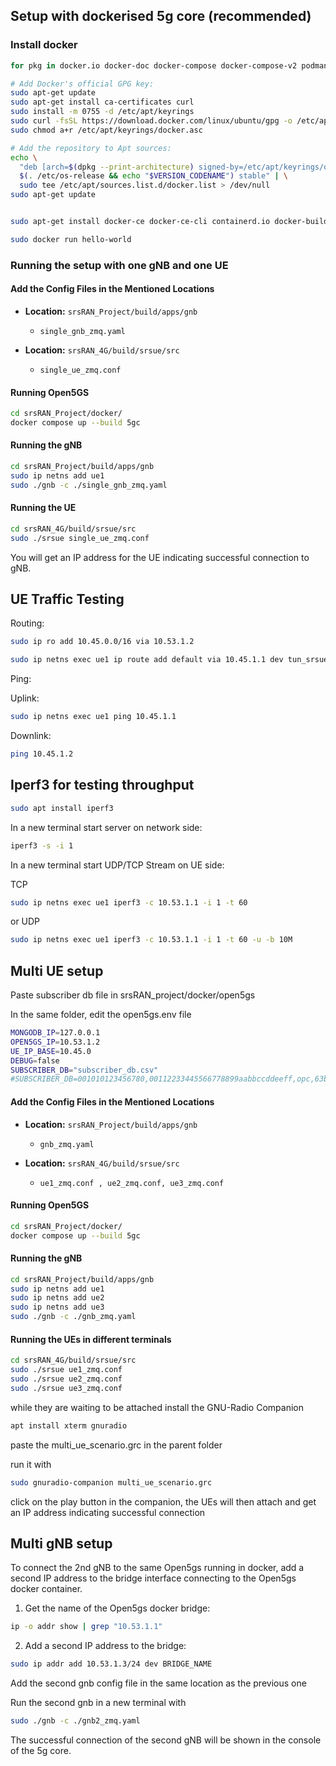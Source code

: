 ## Setup with dockerised 5g core (recommended)

### Install docker

```bash
for pkg in docker.io docker-doc docker-compose docker-compose-v2 podman-docker containerd runc; do sudo apt-get remove $pkg; done

# Add Docker's official GPG key:
sudo apt-get update
sudo apt-get install ca-certificates curl
sudo install -m 0755 -d /etc/apt/keyrings
sudo curl -fsSL https://download.docker.com/linux/ubuntu/gpg -o /etc/apt/keyrings/docker.asc
sudo chmod a+r /etc/apt/keyrings/docker.asc

# Add the repository to Apt sources:
echo \
  "deb [arch=$(dpkg --print-architecture) signed-by=/etc/apt/keyrings/docker.asc] https://download.docker.com/linux/ubuntu \
  $(. /etc/os-release && echo "$VERSION_CODENAME") stable" | \
  sudo tee /etc/apt/sources.list.d/docker.list > /dev/null
sudo apt-get update


sudo apt-get install docker-ce docker-ce-cli containerd.io docker-buildx-plugin docker-compose-plugin

sudo docker run hello-world

```

### Running the setup with one gNB and one UE

#### Add the Config Files in the Mentioned Locations

- **Location:** `srsRAN_Project/build/apps/gnb`

  - `single_gnb_zmq.yaml`

- **Location:** `srsRAN_4G/build/srsue/src`
  - `single_ue_zmq.conf`

#### Running Open5GS

```bash
cd srsRAN_Project/docker/
docker compose up --build 5gc
```

#### Running the gNB

```bash
cd srsRAN_Project/build/apps/gnb
sudo ip netns add ue1
sudo ./gnb -c ./single_gnb_zmq.yaml
```

#### Running the UE

```bash
cd srsRAN_4G/build/srsue/src
sudo ./srsue single_ue_zmq.conf
```

You will get an IP address for the UE indicating successful connection to gNB.

## UE Traffic Testing

Routing:

```bash
sudo ip ro add 10.45.0.0/16 via 10.53.1.2

sudo ip netns exec ue1 ip route add default via 10.45.1.1 dev tun_srsue
```

Ping:

Uplink:

```bash
sudo ip netns exec ue1 ping 10.45.1.1

```

Downlink:

```bash
ping 10.45.1.2
```

## Iperf3 for testing throughput

```bash
sudo apt install iperf3
```

In a new terminal start server on network side:

```bash
iperf3 -s -i 1
```

In a new terminal start UDP/TCP Stream on UE side:

TCP

```bash
sudo ip netns exec ue1 iperf3 -c 10.53.1.1 -i 1 -t 60
```

or UDP

```bash
sudo ip netns exec ue1 iperf3 -c 10.53.1.1 -i 1 -t 60 -u -b 10M

```

## Multi UE setup

Paste subscriber db file in srsRAN_project/docker/open5gs

In the same folder, edit the open5gs.env file

```bash
MONGODB_IP=127.0.0.1
OPEN5GS_IP=10.53.1.2
UE_IP_BASE=10.45.0
DEBUG=false
SUBSCRIBER_DB="subscriber_db.csv"
#SUBSCRIBER_DB=001010123456780,00112233445566778899aabbccddeeff,opc,63bfa50ee6523365ff14c1f45f88737d,8000,9,10.45.1.2
```

#### Add the Config Files in the Mentioned Locations

- **Location:** `srsRAN_Project/build/apps/gnb`

  - `gnb_zmq.yaml`

- **Location:** `srsRAN_4G/build/srsue/src`
  - `ue1_zmq.conf , ue2_zmq.conf, ue3_zmq.conf`

#### Running Open5GS

```bash
cd srsRAN_Project/docker/
docker compose up --build 5gc
```

#### Running the gNB

```bash
cd srsRAN_Project/build/apps/gnb
sudo ip netns add ue1
sudo ip netns add ue2
sudo ip netns add ue3
sudo ./gnb -c ./gnb_zmq.yaml
```

#### Running the UEs in different terminals

```bash
cd srsRAN_4G/build/srsue/src
sudo ./srsue ue1_zmq.conf
sudo ./srsue ue2_zmq.conf
sudo ./srsue ue3_zmq.conf
```

while they are waiting to be attached install the GNU-Radio Companion

```bash
apt install xterm gnuradio
```

paste the multi_ue_scenario.grc in the parent folder

run it with

```bash
sudo gnuradio-companion multi_ue_scenario.grc
```

click on the play button in the companion, the UEs will then attach and get an IP address indicating successful connection

## Multi gNB setup

To connect the 2nd gNB to the same Open5gs running in docker, add a second IP address to the bridge interface connecting to the Open5gs docker container.

1. Get the name of the Open5gs docker bridge:

```bash
ip -o addr show | grep "10.53.1.1"
```

2. Add a second IP address to the bridge:

```bash
sudo ip addr add 10.53.1.3/24 dev BRIDGE_NAME
```

Add the second gnb config file in the same location as the previous one

Run the second gnb in a new terminal with

```bash
sudo ./gnb -c ./gnb2_zmq.yaml
```

The successful connection of the second gNB will be shown in the console of the 5g core.
